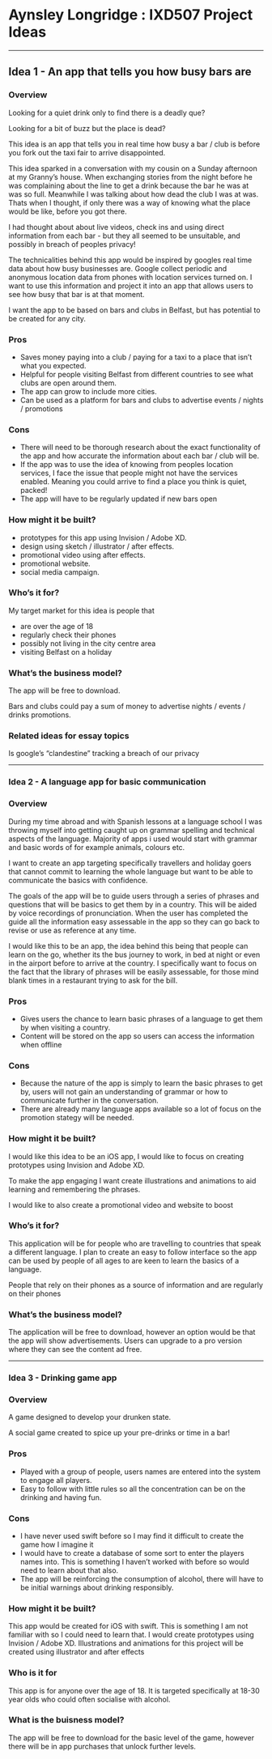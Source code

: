 # Aynsley Longridge : IXD507 Project Ideas

----------------------------------------------------------------------------

## Idea 1 - An app that tells you how busy bars are

### Overview

Looking for a quiet drink only to find there is a deadly que? 

Looking for a bit of buzz but the place is dead?  

This idea is an app that tells you in real time how busy a bar / club is before you fork out the taxi fair to arrive disappointed. 

This idea sparked in a conversation with my cousin on a Sunday afternoon at my Granny’s house. When exchanging stories from the night before he was complaining about the line to get a drink because the bar he was at was so full. Meanwhile I was talking about how dead the club I was at was. Thats when I thought, if only there was a way of knowing what the place would be like, before you got there. 

I had thought about about live videos, check ins and using direct information from each bar - but they all seemed to be unsuitable, and possibly in breach of peoples privacy!

The technicalities behind this app would be inspired by googles real time data about how busy businesses are. Google collect periodic and anonymous location data from phones with location services turned on. I want to use this information and project it into an app that allows users to see how busy that bar is at that moment.  

I want the app to be based on bars and clubs in Belfast, but has potential to be created for any city.

### Pros

+ Saves money paying into a club / paying for a taxi to a place that isn’t what you expected.
+ Helpful for people visiting Belfast from different countries to see what clubs are open around them. 
+ The app can grow to include more cities.
+ Can be used as a platform for bars and clubs to advertise events / nights / promotions

### Cons

+ There will need to be thorough research about the exact functionality of the app and how accurate the information about each bar / club will be.
+ If the app was to use the idea of knowing from peoples location services, I face the issue that people might not have the services enabled. Meaning you could arrive to find a place you think is quiet, packed!
+ The app will have to be regularly updated if new bars open 


### How might it be built?

+ prototypes for this app using Invision / Adobe XD. 
+ design using sketch / illustrator / after effects. 
+ promotional video using after effects.
+ promotional website.
+ social media campaign.

### Who’s it for?

My target market for this idea is people that 

+ are over the age of 18  
+ regularly check their phones 
+ possibly not living in the city centre area
+ visiting Belfast on a holiday 

### What’s the business model?

The app will be free to download.

Bars and clubs could pay a sum of money to advertise nights / events / drinks promotions.

### Related ideas for essay topics

Is google’s “clandestine” tracking a breach of our privacy



----------------------------------------------------------------------------

### Idea 2 - A language app for basic communication

### Overview

During my time abroad and with Spanish lessons at a language school I was throwing myself into getting caught up on grammar spelling and technical aspects of the language. 
Majority of apps i used would start with grammar and basic words of for example animals, colours etc. 
 
I want to create an app targeting specifically travellers and holiday goers that cannot commit to learning the whole language but want to be able to communicate the basics with confidence. 

The goals of the app will be to guide users through a series of phrases and questions that will be basics to get them by in a country. This will be aided by voice recordings of pronunciation. When the user has completed the guide all the information easy assessable in the app so they can go back to revise or use as reference at any time. 

I would like this to be an app, the idea behind this being that people can learn on the go, whether its the bus journey to work, in bed at night or even in the airport before to arrive at the country. I specifically want to focus on the fact that the library of phrases will be easily assessable, for those mind blank times in a restaurant trying to ask for the bill.

### Pros

+ Gives users the chance to learn basic phrases of a language to get them by when visiting a country.
+ Content will be stored on the app so users can access the information when offline

### Cons 

+ Because the nature of the app is simply to learn the basic phrases to get by, users will not gain an understanding of grammar or how to communicate further in the conversation.
+ There are already many language apps available so a lot of focus on the promotion stategy will be needed.

### How might it be built?
 
I would like this idea to be an iOS app, I would like to focus on creating prototypes using Invision and Adobe XD. 

To make the app engaging I want create illustrations and animations to aid learning and remembering the phrases.

I would like to also create a promotional video and website to boost 


### Who’s it for?

This application will be for people who are travelling to countries that speak a different language. I plan to create an easy to follow interface so the app can be used by people of all ages to are keen to learn the basics of a language. 

People that rely on their phones as a source of information and are regularly on their phones 

### What’s the business model?

The application will be free to download, however an option would be that the app will show advertisements. Users can upgrade to a pro version where they can see the content ad free.






----------------------------------------------------------------------------

### Idea 3 - Drinking game app

### Overview

A game designed to develop your drunken state. 

A social game created to spice up your pre-drinks or time in a bar! 

### Pros

+ Played with a group of people, users names are entered into the system to engage all players.
+ Easy to follow with little rules so all the concentration can be on the drinking and having fun.

### Cons 

+ I have never used swift before so I may find it difficult to create the game how I imagine it
+ I would have to create a database of some sort to enter the players names into. This is something I haven’t worked with before so would need to learn about that also.
+ The app will be reinforcing the consumption of alcohol, there will have to be initial warnings about drinking responsibly.

### How might it be built?

This app would be created for iOS with swift. This is something I am not familiar with so I could need to learn that. I would create prototypes using Invision / Adobe XD. Illustrations and animations for this project will be created using illustrator and after effects 

### Who is it for 

This app is for anyone over the age of 18. It is targeted specifically at 18-30 year olds who could often socialise with alcohol.

### What is the buisness model?

The app will be free to download for the basic level of the game, however there will be in app purchases that unlock further levels.
